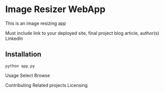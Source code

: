 # Image Resizer WebApp
This is an image resizing app

Must include link to your deployed site, final project blog article, author(s) LinkedIn

## Installation
`python app.py`

Usage
Select Browse

Contributing
Related projects
Licensing
